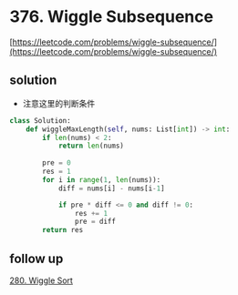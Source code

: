 # 376. Wiggle Subsequence
[https://leetcode.com/problems/wiggle-subsequence/](https://leetcode.com/problems/wiggle-subsequence/)

## solution

- 注意这里的判断条件

```python
class Solution:
    def wiggleMaxLength(self, nums: List[int]) -> int:        
        if len(nums) < 2:
            return len(nums)
        
        pre = 0
        res = 1
        for i in range(1, len(nums)):
            diff = nums[i] - nums[i-1]

            if pre * diff <= 0 and diff != 0:
                res += 1
                pre = diff
        return res
```

## follow up
[280. Wiggle Sort]()

```python

```
